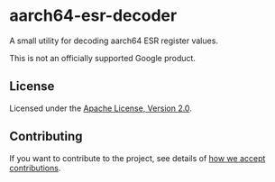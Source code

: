 # aarch64-esr-decoder

A small utility for decoding aarch64 ESR register values.

This is not an officially supported Google product.

## License

Licensed under the [Apache License, Version 2.0](http://www.apache.org/licenses/LICENSE-2.0).

## Contributing

If you want to contribute to the project, see details of
[how we accept contributions](CONTRIBUTING.md).
